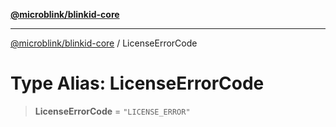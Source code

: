 [**@microblink/blinkid-core**](../README.md)

***

[@microblink/blinkid-core](../README.md) / LicenseErrorCode

# Type Alias: LicenseErrorCode

> **LicenseErrorCode** = `"LICENSE_ERROR"`
